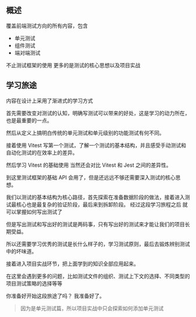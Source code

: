 ## 概述

覆盖前端测试方向的所有内容，包含

- 单元测试
- 组件测试
- 端对端测试

不止测试框架的使用 更多的是测试的核心思想以及项目实战

## 学习旅途

内容在设计上采用了渐进式的学习方式

首先需要改变对测试的认知，明确写测试可以带来的好处，这是学习的动力所在，也是最重要的一点。

然后从定义上搞明白传统的单元测试和单元级别的功能测试有何不同。

接着使用 Vitest 写第一个测试，了解一个测试的基本结构，并且感受手动测试和自动化测试的在效率上的差异。

然后学习 Vitest 的基础使用 当然还会对比 Vitest 和 Jest 之间的差异性。

到这里测试框架的基础 API 会用了，但是还远远不够还需要深入测试的核心思想。

我们以测试的基本结构为核心路径，首先探索在准备数据阶段的做法，接着进入测试最核心也是最复杂的验证阶段，最后来到拆卸阶段。 经过这段学习旅程之后 就可以掌握如何写出测试了

但是写出测试和写出好的测试是两码事，只有写出好的测试来才能让我们的项目长期受益。

所以还需要学习优秀的测试是长什么样子的，学习测试原则，最后去锻炼辨别测试中的坏味道。

接着进入项目实战环节，把上面学到的知识全部应用起来。

在这里会遇到更多的问题，比如测试文件的组织、测试上下文的选择、不同类型的项目测试策略的选择等等

你准备好开始这段旅途了吗？ 我准备好了。

> 因为是单元测试篇，所以项目实战中只会探索如何添加单元测试
